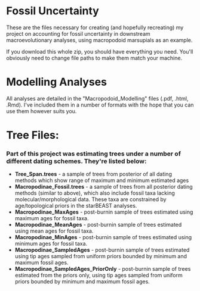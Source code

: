 # Fossil Uncertainty
These are the files necessary for creating (and hopefully recreating) my project on accounting for fossil uncertainty in downstream macroevolutionary analyses, using macropodoid marsupials as an example.

If you download this whole zip, you should have everything you need. You'll obviously need to change file paths to make them match your machine. 

# Modelling Analyses
All analyses are detailed in the "Macropodoid_Modelling" files (.pdf, .html, .Rmd). I've included them in a number of formats with the hope that you can use them however suits you. 

# Tree Files:
  ### Part of this project was estimating trees under a number of different dating schemes. They're listed below:
   
   + **Tree_Span.trees** - a sample of trees from posterior of all dating methods which show range of maximum and minimum estimated ages
   + **Macropodinae_Fossil.trees** - a sample of trees from all posterior dating methods (similar to above), which also include fossil taxa lacking molecular/morphological data. These taxa are  constrained by age/topological priors in the starBEAST analyses.
   + **Macropodinae_MaxAges** - post-burnin sample of trees estimated using maximum ages for fossil taxa.
   + **Macropodinae_MeanAges** - post-burnin sample of trees estimated using mean ages for fossil taxa.
   + **Macropodinae_MinAges** - post-burnin sample of trees estimated using minimum ages for fossil taxa.
   + **Macropodinae_SampledAges** - post-burnin sample of trees estimated using tip ages sampled from uniform priors bounded by minimum and maximum fossil ages.
   + **Macropodinae_SampledAges_PriorOnly** - post-burnin sample of trees estimated from the priors only, using tip ages sampled from uniform priors bounded by minimum and maximum fossil ages.


